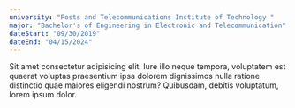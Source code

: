 ```yaml
---
university: "Posts and Telecommunications Institute of Technology "
major: "Bachelor's of Engineering in Electronic and Telecommunication"
dateStart: "09/30/2019"
dateEnd: "04/15/2024"
---
```


Sit amet consectetur adipisicing elit. Iure illo neque tempora, voluptatem est quaerat voluptas praesentium ipsa dolorem dignissimos nulla ratione distinctio quae maiores eligendi nostrum? Quibusdam, debitis voluptatum, lorem ipsum dolor.
